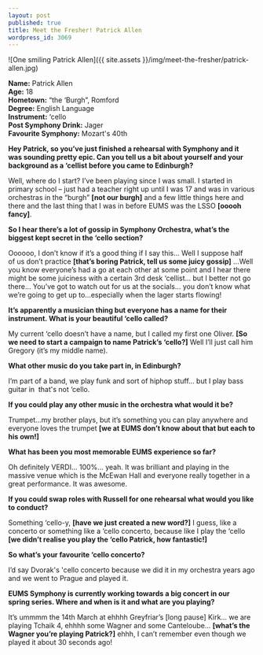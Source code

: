 ```yaml
---
layout: post
published: true
title: Meet the Fresher! Patrick Allen
wordpress_id: 3069
---
```


![One smiling Patrick Allen]({{ site.assets }}/img/meet-the-fresher/patrick-allen.jpg)

**Name:** Patrick Allen <br>
**Age:** 18 <br>
**Hometown:** &ldquo;the &lsquo;Burgh&rdquo;, Romford <br>
**Degree:** English Language<br>
**Instrument:** &lsquo;cello<br>
**Post Symphony Drink:** Jager<br>
**Favourite Symphony:** Mozart's 40th

**Hey Patrick, so you&rsquo;ve just finished a rehearsal with Symphony and it was&nbsp;sounding pretty epic. Can you tell us a bit about yourself and your background&nbsp;as a &lsquo;cellist before you came to Edinburgh?**

Well, where do I start? I&rsquo;ve been playing since I was small. I started in primary&nbsp;school &ndash; just had a teacher right up until I was 17 and was in various orchestras in the&nbsp;&ldquo;burgh&rdquo; **[not our burgh]** and a few little things here and there and the last thing that&nbsp;I was in before EUMS was the LSSO **[ooooh fancy]**.

**So I hear there&rsquo;s a lot of gossip in Symphony Orchestra, what&rsquo;s the biggest kept&nbsp;secret in the &lsquo;cello section?**

Oooooo, I don&rsquo;t know if it&rsquo;s a good thing if I say this... Well I suppose half of&nbsp;us don&rsquo;t practice **[that&rsquo;s boring Patrick, tell us some juicy gossip]** ...Well you&nbsp;know everyone&rsquo;s had a go at each other at some point and I hear there might be&nbsp;some juiciness with a certain 3rd desk &lsquo;cellist... but I better not go there... You&rsquo;ve&nbsp;got to watch out for us at the socials... you don&rsquo;t know what we&rsquo;re going to get up&nbsp;to...especially when the lager starts flowing!

**It&rsquo;s apparently a musician thing but everyone has a name for their instrument.&nbsp;What is your beautiful &lsquo;cello called?**

My current &lsquo;cello doesn&rsquo;t have a name, but I called my first one Oliver. **[So we need&nbsp;to start a campaign to name Patrick&rsquo;s &lsquo;cello?]** Well I&rsquo;ll just call him Gregory (it&rsquo;s&nbsp;my middle name).

**What other music do you take part in, in Edinburgh?**

I&rsquo;m part of a band, we play funk and sort of hiphop stuff... but I play bass guitar in&nbsp; that's not &lsquo;cello.

**If you could play any other music in the orchestra what would it be?**

Trumpet...my brother plays, but it&rsquo;s something you can play anywhere and everyone&nbsp;loves the trumpet **[we at EUMS don&rsquo;t know about that but each to his own!]**

**What has been you most memorable EUMS experience so far?**

Oh definitely VERDI... 100%... yeah. It was brilliant and playing in the massive&nbsp;venue which is the McEwan Hall and everyone really together in a great performance.&nbsp;It was awesome.

**If you could swap roles with Russell for one rehearsal what would you like to&nbsp;conduct?**

Something &lsquo;cello-y, **[have we just created a new word?]** I guess, like a concerto or&nbsp;something like a &lsquo;cello concerto, because like I play the &lsquo;cello **[we didn&rsquo;t realise you&nbsp;play the &lsquo;cello Patrick, how fantastic!]**

**So what&rsquo;s your favourite &lsquo;cello concerto?**

I&rsquo;d say Dvorak's 'cello concerto because we did it in my orchestra years ago and we&nbsp;went to Prague and played it.

**EUMS Symphony is currently working towards a big concert in our spring&nbsp;series. Where and when is it and what are you playing?**

It&rsquo;s ummmm the 14th March at ehhhh Greyfriar&rsquo;s [long pause] Kirk... we are playing Tchaik 4, ehhhh some Wagner and some Canteloube... **[what&rsquo;s the Wagner you&rsquo;re&nbsp;playing Patrick?]** ehhh, I can&rsquo;t remember even though we played it about 30 seconds&nbsp;ago!
